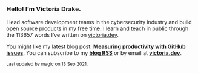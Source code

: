 ### Hello! I’m Victoria Drake.

I lead software development teams in the cybersecurity industry and build open source products in my free time. I learn and teach in public through the 113657 words I’ve written on [victoria.dev](https://victoria.dev).

You might like my latest blog post: **[Measuring productivity with GitHub issues](https://victoria.dev/blog/measuring-productivity-with-github-issues/)**. You can subscribe to my [**blog RSS**](https://victoria.dev/index.xml) or by email at [**victoria.dev**](https://victoria.dev).

<sub>Last updated by magic on 13 Sep 2021.</sub>
